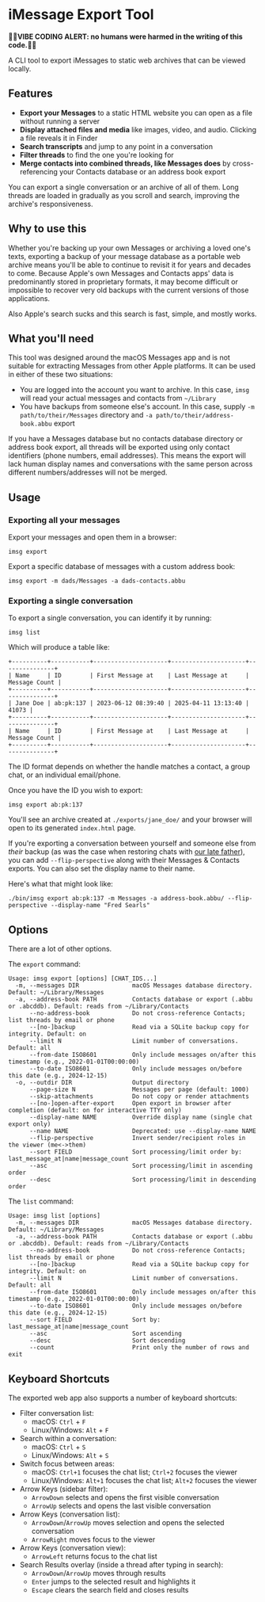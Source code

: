 # iMessage Export Tool

🚨🧘**VIBE CODING ALERT: no humans were harmed in the writing of this code.**🧘🚨

A CLI tool to export iMessages to static web archives that can be viewed locally.

## Features

- **Export your Messages** to a static HTML website you can open as a file without running a server
- **Display attached files and media** like images, video, and audio. Clicking a file reveals it in Finder
- **Search transcripts** and jump to any point in a conversation
- **Filter threads** to find the one you're looking for
- **Merge contacts into combined threads, like Messages does** by cross-referencing your Contacts database or an address book export

You can export a single conversation or an archive of all of them. Long threads are loaded in gradually as you scroll and search, improving the archive's responsiveness.

## Why to use this

Whether you're backing up your own Messages or archiving a loved one's texts, exporting a backup of your message database as a portable web archive means you'll be able to continue to revisit it for years and decades to come. Because Apple's own Messages and Contacts apps' data is predominantly stored in proprietary formats, it may become difficult or impossible to recover very old backups with the current versions of those applications.

Also Apple's search sucks and this search is fast, simple, and mostly works.

## What you'll need

This tool was designed around the macOS Messages app and is not suitable for extracting Messages from other Apple platforms. It can be used in either of these two situations:

* You are logged into the account you want to archive. In this case, `imsg` will read your actual messages and contacts from `~/Library`
* You have backups from someone else's account. In this case, supply `-m path/to/their/Messages` directory and `-a path/to/their/address-book.abbu` export

If you have a Messages database but no contacts database directory or address book export, all threads will be exported using only contact identifiers (phone numbers, email addresses). This means the export will lack human display names and conversations with the same person across different numbers/addresses will not be merged.

## Usage

### Exporting all your messages

Export your messages and open them in a browser:

```
imsg export
```

Export a specific database of messages with a custom address book:

```
imsg export -m dads/Messages -a dads-contacts.abbu
```

### Exporting a single conversation

To export a single conversation, you can identify it by running:

```
imsg list
```

Which will produce a table like:

```
+----------+-----------+---------------------+---------------------+---------------+
| Name     | ID        | First Message at    | Last Message at     | Message Count |
+----------+-----------+---------------------+---------------------+---------------+
| Jane Doe | ab:pk:137 | 2023-06-12 08:39:40 | 2025-04-11 13:13:40 |         41073 |
+----------+-----------+---------------------+---------------------+---------------+
| Name     | ID        | First Message at    | Last Message at     | Message Count |
+----------+-----------+---------------------+---------------------+---------------+
```

The ID format depends on whether the handle matches a contact, a group chat, or an individual email/phone.

Once you have the ID you wish to export:

```
imsg export ab:pk:137
```

You'll see an archive created at `./exports/jane_doe/` and your browser will open to its generated `index.html` page.

If you're exporting a conversation between yourself and someone else from _their_ backup (as was the case when restoring chats with [our late father](https://justin.searls.co/links/2024-12-18-my-dads-obituary/)), you can add `--flip-perspective` along with their Messages & Contacts exports. You can also set the display name to their name.

Here's what that might look like:

```
./bin/imsg export ab:pk:137 -m Messages -a address-book.abbu/ --flip-perspective --display-name "Fred Searls"
```

## Options

There are a lot of other options.

The `export` command:

```
Usage: imsg export [options] [CHAT_IDS...]
  -m, --messages DIR               macOS Messages database directory. Default: ~/Library/Messages
  -a, --address-book PATH          Contacts database or export (.abbu or .abcddb). Default: reads from ~/Library/Contacts
      --no-address-book            Do not cross-reference Contacts; list threads by email or phone
      --[no-]backup                Read via a SQLite backup copy for integrity. Default: on
      --limit N                    Limit number of conversations. Default: all
      --from-date ISO8601          Only include messages on/after this timestamp (e.g., 2022-01-01T00:00:00)
      --to-date ISO8601            Only include messages on/before this date (e.g., 2024-12-15)
  -o, --outdir DIR                 Output directory
      --page-size N                Messages per page (default: 1000)
      --skip-attachments           Do not copy or render attachments
      --[no-]open-after-export     Open export in browser after completion (default: on for interactive TTY only)
      --display-name NAME          Override display name (single chat export only)
      --name NAME                  Deprecated: use --display-name NAME
      --flip-perspective           Invert sender/recipient roles in the viewer (me<->them)
      --sort FIELD                 Sort processing/limit order by: last_message_at|name|message_count
      --asc                        Sort processing/limit in ascending order
      --desc                       Sort processing/limit in descending order
```

The `list` command:

```
Usage: imsg list [options]
  -m, --messages DIR               macOS Messages database directory. Default: ~/Library/Messages
  -a, --address-book PATH          Contacts database or export (.abbu or .abcddb). Default: reads from ~/Library/Contacts
      --no-address-book            Do not cross-reference Contacts; list threads by email or phone
      --[no-]backup                Read via a SQLite backup copy for integrity. Default: on
      --limit N                    Limit number of conversations. Default: all
      --from-date ISO8601          Only include messages on/after this timestamp (e.g., 2022-01-01T00:00:00)
      --to-date ISO8601            Only include messages on/before this date (e.g., 2024-12-15)
      --sort FIELD                 Sort by: last_message_at|name|message_count
      --asc                        Sort ascending
      --desc                       Sort descending
      --count                      Print only the number of rows and exit
```

## Keyboard Shortcuts

The exported web app also supports a number of keyboard shortcuts:

- Filter conversation list:
  - macOS: `Ctrl` + `F`
  - Linux/Windows: `Alt` + `F`
- Search within a conversation:
  - macOS: `Ctrl` + `S`
  - Linux/Windows: `Alt` + `S`
- Switch focus between areas:
  - macOS: `Ctrl+1` focuses the chat list; `Ctrl+2` focuses the viewer
  - Linux/Windows: `Alt+1` focuses the chat list; `Alt+2` focuses the viewer
- Arrow Keys (sidebar filter):
  - `ArrowDown` selects and opens the first visible conversation
  - `ArrowUp` selects and opens the last visible conversation
- Arrow Keys (conversation list):
  - `ArrowDown`/`ArrowUp` moves selection and opens the selected conversation
  - `ArrowRight` moves focus to the viewer
- Arrow Keys (conversation view):
  - `ArrowLeft` returns focus to the chat list
- Search Results overlay (inside a thread after typing in search):
  - `ArrowDown`/`ArrowUp` moves through results
  - `Enter` jumps to the selected result and highlights it
  - `Escape` clears the search field and closes results
